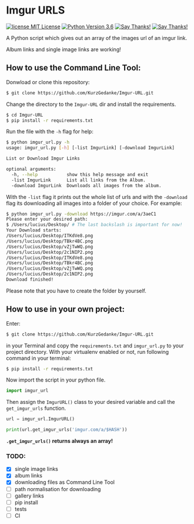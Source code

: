 # Imgur URLS
[![license MIT License](https://img.shields.io/github/license/mashape/apistatus.svg)](https://github.com/KurzGedanke/Imgur-URL/blob/master/LICENSE)
[![Python Version 3.6](https://img.shields.io/badge/Python-3.6-blue.svg)](https://github.com/KurzGedanke/Imgur-URL)
[![Say Thanks!](https://img.shields.io/badge/Donate%20Bitcoin-💵-lightgrey.svg)](bitcoin:1CJJrTSedk9dDQ7gkfiX3SGcLPKq6ZgZAg)
[![Say Thanks!](https://img.shields.io/badge/Say%20Thanks-!-1EAEDB.svg)](https://saythanks.io/to/KurzGedanke)

A Python script which gives out an array of the images url of an imgur link.

Album links and single image links are working! 

## How to use the Command Line Tool: 

Donwload or clone this repository:

```bash
$ git clone https://github.com/KurzGedanke/Imgur-URL.git
```
Change the directory to the `Imgur-URL` dir and install the requirements.

```bash
$ cd Imgur-URL
$ pip install -r requirements.txt
```

Run the file with the `-h` flag for help:

```bash
$ python imgur_url.py -h
usage: imgur_url.py [-h] [-list ImgurLink] [-download ImgurLink]

List or Download Imgur Links

optional arguments:
  -h, --help           show this help message and exit
  -list ImgurLink      List all links from the Album.
  -download ImgurLink  Downloads all images from the album.
```

With the `-list` flag it prints out the whole list of urls and with the `-download` flag its downloading all images into
a folder of your choice. For example:

```bash
$ python imgur_url.py -download https://imgur.com/a/3aeC1
Please enter your desired path:
$ /Users/lucius/Desktop/ # The last backslash is important for now!
Your Download starts:
/Users/lucius/Desktop/ITKdVe8.png
/Users/lucius/Desktop/TBkr4BC.png
/Users/lucius/Desktop/vZjTwWQ.png
/Users/lucius/Desktop/2c1NIP2.png
/Users/lucius/Desktop/ITKdVe8.png
/Users/lucius/Desktop/TBkr4BC.png
/Users/lucius/Desktop/vZjTwWQ.png
/Users/lucius/Desktop/2c1NIP2.png
Download finished!
```

Please note that you have to create the folder by yourself. 
## How to use in your own project:
Enter: 

```bash
$ git clone https://github.com/KurzGedanke/Imgur-URL.git
```

in your Terminal and copy the `requirements.txt` and `imgur_url.py` to your project directory.
With your virtualenv enabled or not, run following command in your terminal:

```bash
$ pip install -r requirements.txt
```

Now import the script in your python file. 

```python
import imgur_url
```

Then assign the `ImgurURL()` class to your desired variable and call the `get_imgur_urls` function.

```python
url = imgur_url.ImgurURL()

print(url.get_imgur_urls('imgur.com/a/$HASH'))
```
**`.get_imgur_urls()` returns always an array!** 

### TODO:

- [x] single image links
- [x] album links
- [x] downloading files as Command Line Tool
- [ ] path normalisation for downloading
- [ ] gallery links
- [ ] pip install
- [ ] tests
- [ ] CI
